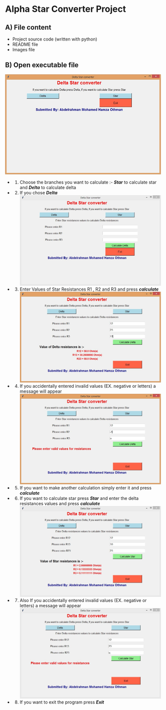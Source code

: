 # Alpha Star Converter Project

## A) File content
* Project source code (written with python)
* README file
* Images file

## B) Open executable file
![Run](Images/Run.JPG)
* 1) Choose the branches you want to calculate :- ***Star*** to calculate star and ***Delta*** to calculate delta
* 2) If you chose ***Delta***
![Delta](Images/Delta.JPG)
* 3) Enter Values of Star Resistances R1 , R2 and R3 and press ***calculate***
![DeltaValues](Images/DeltaValues.JPG)
* 4) If you accidentally entered invalid values (EX. negative or letters) a message will appear 
![DeltaInvalid](Images/DeltaInvalid.JPG)
* 5) If you want to make another calculation simply enter it and press ***calculate***
* 6) If you want to calculate star press ***Star*** and enter the delta resistances values and press ***calculate***
![star](Images/StarChoose.JPG)
* 7) Also If you accidentally entered invalid values (EX. negative or letters) a message will appear
![StarInvalid](Images/StarInvalid.JPG)
* 8) If you want to exit the program press ***Exit*** 